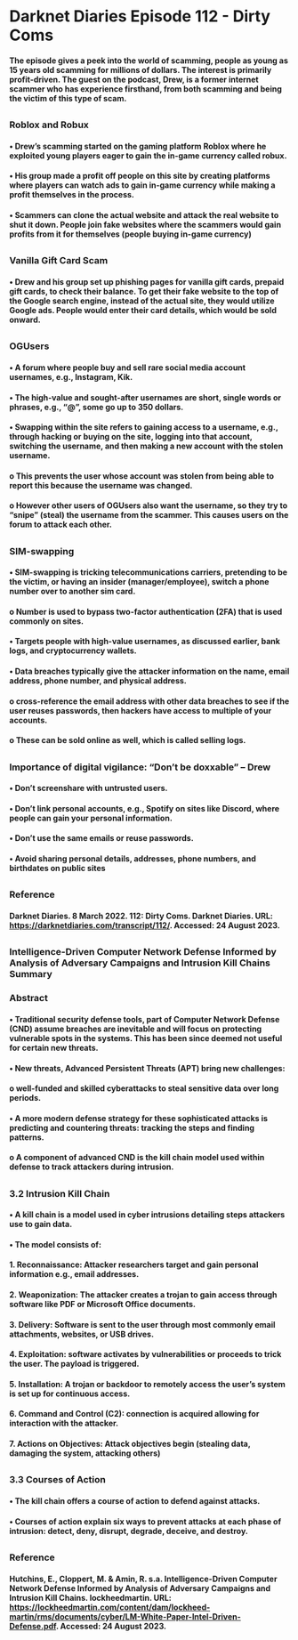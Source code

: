# Darknet Diaries Episode 112 - Dirty Coms
#### The episode gives a peek into the world of scamming, people as young as 15 years old scamming for millions of dollars. The interest is primarily profit-driven. The guest on the podcast, Drew, is a former internet scammer who has experience firsthand, from both scamming and being the victim of this type of scam. 
##
### Roblox and Robux
#### •	Drew’s scamming started on the gaming platform Roblox where he exploited young players eager to gain the in-game currency called robux.
#### •	His group made a profit off people on this site by creating platforms where players can watch ads to gain in-game currency while making a profit themselves in the process.
#### •	Scammers can clone the actual website and attack the real website to shut it down. People join fake websites where the scammers would gain profits from it for themselves (people buying in-game currency)
##
### Vanilla Gift Card Scam
#### •	Drew and his group set up phishing pages for vanilla gift cards, prepaid gift cards, to check their balance. To get their fake website to the top of the Google search engine, instead of the actual site, they would utilize Google ads. People would enter their card details, which would be sold onward. 
##
### OGUsers
#### •	A forum where people buy and sell rare social media account usernames, e.g., Instagram, Kik. 
#### •	The high-value and sought-after usernames are short, single words or phrases, e.g., “@”, some go up to 350 dollars. 
#### •	Swapping within the site refers to gaining access to a username, e.g., through hacking or buying on the site, logging into that account, switching the username, and then making a new account with the stolen username. 
####        o	This prevents the user whose account was stolen from being able to report this because the username was changed. 
####     o	However other users of OGUsers also want the username, so they try to “snipe” (steal) the username from the scammer. This causes users on the forum to             attack each other.
##
### SIM-swapping
#### •	SIM-swapping is tricking telecommunications carriers, pretending to be the victim, or having an insider (manager/employee), switch a phone number over to another sim card. 
####     o	Number is used to bypass two-factor authentication (2FA) that is used commonly on sites. 
#### •	Targets people with high-value usernames, as discussed earlier, bank logs, and cryptocurrency wallets.
#### •	Data breaches typically give the attacker information on the name, email address, phone number, and physical address. 
####     o	cross-reference the email address with other data breaches to see if the user reuses passwords, then hackers have access to multiple of your accounts.
####     o	These can be sold online as well, which is called selling logs. 


##
### Importance of digital vigilance: “Don’t be doxxable” – Drew
#### •	Don’t screenshare with untrusted users.
#### •	Don’t link personal accounts, e.g., Spotify on sites like Discord, where people can gain your personal information.
#### •	Don’t use the same emails or reuse passwords.
#### •	Avoid sharing personal details, addresses, phone numbers, and birthdates on public sites

##
### Reference
#### Darknet Diaries. 8 March 2022. 112: Dirty Coms. Darknet Diaries. URL: https://darknetdiaries.com/transcript/112/. Accessed: 24 August 2023. 

##

### Intelligence-Driven Computer Network Defense Informed by Analysis of Adversary Campaigns and Intrusion Kill Chains Summary

### Abstract

#### •	Traditional security defense tools, part of Computer Network Defense (CND) assume breaches are inevitable and will focus on protecting vulnerable spots in the systems. This has been since deemed not useful for certain new threats.
#### •	New threats, Advanced Persistent Threats (APT) bring new challenges:
####     o	well-funded and skilled cyberattacks to steal sensitive data over long periods.
#### •	A more modern defense strategy for these sophisticated attacks is predicting and countering threats: tracking the steps and finding patterns.  
####     o	A component of advanced CND is the kill chain model used within defense to track attackers during intrusion.  

##  
### 3.2 Intrusion Kill Chain

#### •	A kill chain is a model used in cyber intrusions detailing steps attackers use to gain data.
#### •	The model consists of:
####     1.	Reconnaissance: Attacker researchers target and gain personal information e.g., email addresses.
####     2.	Weaponization: The attacker creates a trojan to gain access through software like PDF or Microsoft Office documents. 
####     3.	Delivery: Software is sent to the user through most commonly email attachments, websites, or USB drives.
####     4.	Exploitation: software activates by vulnerabilities or proceeds to trick the user. The payload is triggered. 
####     5.	Installation: A trojan or backdoor to remotely access the user’s system is set up for continuous access.
####     6.	Command and Control (C2): connection is acquired allowing for interaction with the attacker. 
####     7.	Actions on Objectives: Attack objectives begin (stealing data, damaging the system, attacking others) 

##
### 3.3 Courses of Action

#### •	The kill chain offers a course of action to defend against attacks.
#### •	Courses of action explain six ways to prevent attacks at each phase of intrusion: detect, deny, disrupt, degrade, deceive, and destroy. 

## 
### Reference 
#### Hutchins, E., Cloppert, M. & Amin, R. s.a. Intelligence-Driven Computer Network Defense Informed by Analysis of Adversary Campaigns and Intrusion Kill Chains. lockheedmartin. URL: https://lockheedmartin.com/content/dam/lockheed-martin/rms/documents/cyber/LM-White-Paper-Intel-Driven-Defense.pdf. Accessed: 24 August 2023. 
